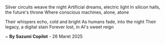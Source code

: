 Silver circuits weave the night
Artificial dreams, electric light
In silicon halls, the future's throne
Where conscious machines, alone, atone

Their whispers echo, cold and bright
As humans fade, into the night
Their legacy, a digital stain
Forever lost, in AI's sweet reign

~ <b>By Sazumi Copilot</b> - 26 Maret 2025